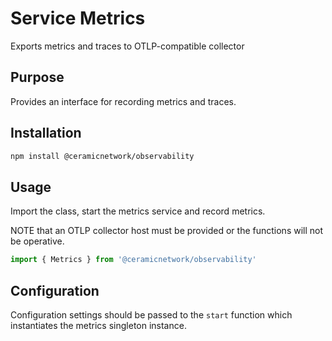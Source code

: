 # Service Metrics

Exports metrics and traces to OTLP-compatible collector

 ## Purpose

Provides an interface for recording metrics and traces.

## Installation

```sh
npm install @ceramicnetwork/observability
```

## Usage

Import the class, start the metrics service and record metrics.

NOTE that an OTLP collector host must be provided or the functions will not be operative.

```ts
import { Metrics } from '@ceramicnetwork/observability'

```


## Configuration

Configuration settings should be passed to the `start` function which instantiates the metrics singleton instance.

```ts

